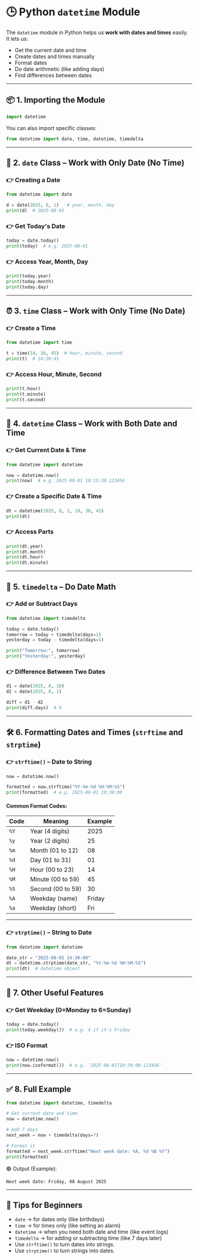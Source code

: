 # 🕒 Python `datetime` Module

The `datetime` module in Python helps us **work with dates and times** easily. It lets us:

* Get the current date and time
* Create dates and times manually
* Format dates
* Do date arithmetic (like adding days)
* Find differences between dates

---

## 📦 1. Importing the Module

```python
import datetime
```

You can also import specific classes:

```python
from datetime import date, time, datetime, timedelta
```

---

## 📅 2. `date` Class – Work with Only Date (No Time)

### 👉 Creating a Date

```python
from datetime import date

d = date(2025, 8, 1)   # year, month, day
print(d)  # 2025-08-01
```

### 👉 Get Today's Date

```python
today = date.today()
print(today)  # e.g. 2025-08-01
```

### 👉 Access Year, Month, Day

```python
print(today.year)
print(today.month)
print(today.day)
```

---

## ⏰ 3. `time` Class – Work with Only Time (No Date)

### 👉 Create a Time

```python
from datetime import time

t = time(14, 30, 45)  # hour, minute, second
print(t)  # 14:30:45
```

### 👉 Access Hour, Minute, Second

```python
print(t.hour)
print(t.minute)
print(t.second)
```

---

## 📆 4. `datetime` Class – Work with Both Date and Time

### 👉 Get Current Date & Time

```python
from datetime import datetime

now = datetime.now()
print(now)  # e.g. 2025-08-01 10:15:30.123456
```

### 👉 Create a Specific Date & Time

```python
dt = datetime(2025, 8, 1, 10, 30, 45)
print(dt)
```

### 👉 Access Parts

```python
print(dt.year)
print(dt.month)
print(dt.hour)
print(dt.minute)
```

---

## 🧮 5. `timedelta` – Do Date Math

### 👉 Add or Subtract Days

```python
from datetime import timedelta

today = date.today()
tomorrow = today + timedelta(days=1)
yesterday = today - timedelta(days=1)

print("Tomorrow:", tomorrow)
print("Yesterday:", yesterday)
```

### 👉 Difference Between Two Dates

```python
d1 = date(2025, 8, 10)
d2 = date(2025, 8, 1)

diff = d1 - d2
print(diff.days)  # 9
```

---

## 🛠️ 6. Formatting Dates and Times (`strftime` and `strptime`)

### 👉 `strftime()` – Date to String

```python
now = datetime.now()

formatted = now.strftime("%Y-%m-%d %H:%M:%S")
print(formatted)  # e.g. 2025-08-01 10:30:00
```

#### Common Format Codes:

| Code | Meaning           | Example |
| ---- | ----------------- | ------- |
| `%Y` | Year (4 digits)   | 2025    |
| `%y` | Year (2 digits)   | 25      |
| `%m` | Month (01 to 12)  | 08      |
| `%d` | Day (01 to 31)    | 01      |
| `%H` | Hour (00 to 23)   | 14      |
| `%M` | Minute (00 to 59) | 45      |
| `%S` | Second (00 to 59) | 30      |
| `%A` | Weekday (name)    | Friday  |
| `%a` | Weekday (short)   | Fri     |

---

### 👉 `strptime()` – String to Date

```python
from datetime import datetime

date_str = "2025-08-01 14:30:00"
dt = datetime.strptime(date_str, "%Y-%m-%d %H:%M:%S")
print(dt)  # datetime object
```

---

## 🧪 7. Other Useful Features

### 👉 Get Weekday (0=Monday to 6=Sunday)

```python
today = date.today()
print(today.weekday())  # e.g. 4 if it's Friday
```

### 👉 ISO Format

```python
now = datetime.now()
print(now.isoformat())  # e.g. '2025-08-01T10:30:00.123456'
```

---

## ✅ 8. Full Example

```python
from datetime import datetime, timedelta

# Get current date and time
now = datetime.now()

# Add 7 days
next_week = now + timedelta(days=7)

# Format it
formatted = next_week.strftime("Next week date: %A, %d %B %Y")
print(formatted)
```

🟢 Output (Example):

```
Next week date: Friday, 08 August 2025
```

---

## 🧠 Tips for Beginners

* `date` → for dates only (like birthdays)
* `time` → for times only (like setting an alarm)
* `datetime` → when you need both date and time (like event logs)
* `timedelta` → for adding or subtracting time (like 7 days later)
* Use `strftime()` to turn dates into strings.
* Use `strptime()` to turn strings into dates.

